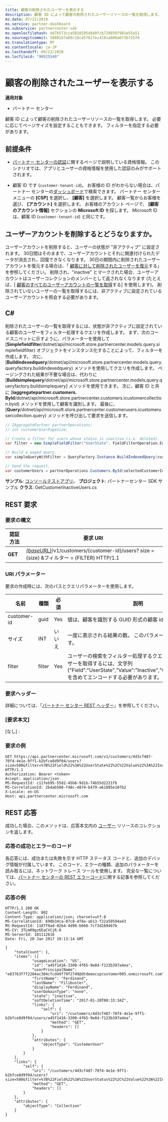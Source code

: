 ```yaml
---
title: 顧客の削除されたユーザーを表示する
description: 顧客 ID によって顧客の削除されたユーザーリソースの一覧を取得します。 必要に応じてページサイズを設定することもできます。 フィルターを指定する必要があります。
ms.date: 07/22/2019
ms.service: partner-dashboard
ms.subservice: partnercenter-sdk
ms.openlocfilehash: dd7b573cca5810195d840fcb729850f981e55a51
ms.sourcegitcommit: 58801b7a09c19ce57617ec4181a008a673b725f0
ms.translationtype: MT
ms.contentlocale: ja-JP
ms.lasthandoff: 09/22/2020
ms.locfileid: "90925540"
---
```

# <a name="view-deleted-users-for-a-customer"></a>顧客の削除されたユーザーを表示する

**適用対象**

- パートナー センター

顧客 ID によって顧客の削除されたユーザーリソースの一覧を取得します。 必要に応じてページサイズを設定することもできます。 フィルターを指定する必要があります。

## <a name="prerequisites"></a>前提条件

- [パートナー センターの認証](partner-center-authentication.md)に関するページで説明している資格情報。 このシナリオでは、アプリとユーザーの資格情報を使用した認証のみがサポートされます。

- 顧客 ID です (`customer-tenant-id`)。 お客様の ID がわからない場合は、パートナー センターの[ダッシュボード](https://partner.microsoft.com/dashboard)で検索できます。 パートナー センター メニューの **[CSP]** を選択し、 **[顧客]** を選択します。 顧客一覧からお客様を選び、 **[アカウント]** を選択します。 お客様のアカウント ページで、 **[顧客のアカウント情報]** セクションの **Microsoft ID** を探します。 Microsoft ID は、顧客 ID (`customer-tenant-id`) と同じです。

## <a name="what-happens-when-you-delete-a-user-account"></a>ユーザーアカウントを削除するとどうなりますか。

ユーザーアカウントを削除すると、ユーザーの状態が "非アクティブ" に設定されます。 30日間はそのままで、ユーザーアカウントとそれに関連付けられたデータが消去され、回復できなくなります。 30日の期間内に削除されたユーザーアカウントを復元する場合は、「 [顧客に対して削除されたユーザーを復元](restore-a-user-for-a-customer.md)する」を参照してください。 削除され、"inactive" とマークされた場合、ユーザーアカウントはユーザーコレクションのメンバーとして返されなくなります (たとえば、[ [顧客のすべてのユーザーアカウントの一覧を取得](get-a-list-of-all-user-accounts-for-a-customer.md)する] を使用します)。 削除されていないユーザーの一覧を取得するには、非アクティブに設定されているユーザーアカウントを照会する必要があります。

## <a name="c"></a>C\#

削除されたユーザーの一覧を取得するには、状態が非アクティブに設定されている顧客のユーザーをフィルター処理するクエリを作成します。 まず、次のコードスニペットに示すように、パラメーターを使用して [**Simplefieldfilter**/dotnet/api/microsoft.store.partnercenter.models.query.simplefieldfilter) オブジェクトをインスタンス化することによって、フィルターを作成します。 次に、[**Buildindexedquery**/dotnet/api/microsoft.store.partnercenter.models.query.queryfactory.buildindexedquery) メソッドを使用してクエリを作成します。 ページングされた結果が不要な場合は、代わりに [**Buildsimplequery**/dotnet/api/microsoft.store.partnercenter.models.query.queryfactory.buildsimplequery] メソッドを使用できます。 次に、顧客 ID と共に [**iaggregatepartner.customers. ById**/dotnet/api/microsoft.store.partnercenter.customers.icustomercollection.byid) メソッドを使用して顧客を識別します。 最後に、[**Query**/dotnet/api/microsoft.store.partnercenter.customerusers.icustomerusercollection.query) メソッドを呼び出して要求を送信します。

``` csharp
// IAggregatePartner partnerOperations;
// int customerUserPageSize;

// Create a filter for users whose status is inactive (i.e. deleted).
var filter = new SimpleFieldFilter("UserState", FieldFilterOperation.Equals, "Inactive");

// Build a paged query.
var simpleQueryWithFilter = QueryFactory.Instance.BuildIndexedQuery(customerUserPageSize, 0, filter);

// Send the request.
var customerUsers = partnerOperations.Customers.ById(selectedCustomerId).Users.Query(simpleQueryWithFilter);
```

**サンプル**: [コンソールテストアプリ](console-test-app.md)。 **プロジェクト**: パートナーセンター SDK サンプル **クラス**: GetCustomerInactiveUsers.cs

## <a name="rest-request"></a>REST 要求

### <a name="request-syntax"></a>要求の構文

| 認証方法  | 要求 URI                                                                                                       |
|---------|-------------------------------------------------------------------------------------------------------------------|
| **GET** | [*{baseURL}*](partner-center-rest-urls.md)/v1/customers/{customer-id}/users? size = {size} &フィルター = {FILTER} HTTP/1.1 |

### <a name="uri-parameter"></a>URI パラメーター

要求の作成時には、次のパスとクエリパラメーターを使用します。

| 名前        | 種類   | 必須 | 説明                                                                                                                                                                        |
|-------------|--------|----------|------------------------------------------------------------------------------------------------------------------------------------------------------------------------------------|
| customer-id | guid   | Yes      | 値は、顧客を識別する GUID 形式の顧客 id です。                                                                                                            |
| サイズ        | INT    | いいえ       | 一度に表示される結果の数。 このパラメーターは省略できます。                                                                                                     |
| filter      | filter | Yes      | ユーザーの検索をフィルター処理するクエリ。 削除されたユーザーを取得するには、文字列 {"Field":"UserState","Value":"Inactive","Operator":"equals"} を含めてエンコードする必要があります。 |

### <a name="request-headers"></a>要求ヘッダー

詳細については、「[パートナー センター REST ヘッダー](headers.md)」を参照してください。

### <a name="request-body"></a>[要求本文]

[なし] :

### <a name="request-example"></a>要求の例

```http
GET https://api.partnercenter.microsoft.com/v1/customers/4d3cf487-70f4-4e1e-9ff1-b2bfce8d9f04/users?size=500&filter=%7B%22Field%22%3A%22UserState%22%2C%22Value%22%3A%22Inactive%22%2C%22Operator%22%3A%22equals%22%7D HTTP/1.1
Authorization: Bearer <token>
Accept: application/json
MS-RequestId: c11feb95-55d2-45b6-9d1b-74b55d2221fb
MS-CorrelationId: 2b4ab588-f48c-4874-b479-a61895e107b2
X-Locale: en-US
Host: api.partnercenter.microsoft.com
```

## <a name="rest-response"></a>REST 応答

成功した場合、このメソッドは、応答本文内の [ユーザー](user-resources.md#customeruser) リソースのコレクションを返します。

### <a name="response-success-and-error-codes"></a>応答の成功とエラーのコード

各応答には、成功または失敗を示す HTTP ステータス コードと、追加のデバッグ情報が付属しています。 このコード、エラーの種類、追加のパラメーターを読み取るには、ネットワーク トレース ツールを使用します。 完全な一覧については、[パートナー センターの REST エラーコード](error-codes.md)に関する記事を参照してください。

### <a name="response-example"></a>応答の例

```http
HTTP/1.1 200 OK
Content-Length: 802
Content-Type: application/json; charset=utf-8
MS-CorrelationId: 690b34ca-07c8-4f8a-ab13-f22a50594a43
MS-RequestId: 1187f9ad-02b4-4d96-b668-7cf3d289467b
MS-CV: 3TLmR9gz6EaCVCjR.0
MS-ServerId: 101112616
Date: Fri, 20 Jan 2017 19:13:14 GMT

{
    "totalCount": 1,
    "items": [{
            "usageLocation": "US",
            "id": "a45f1416-3300-4f65-9e8d-f123b397a4ea",
            "userPrincipalName": "e83763f7f2204ac384cfcd49f79f2749@dtdemocspcustomer005.onmicrosoft.com",
            "firstName": "Ferdinand",
            "lastName": "Filibuster",
            "displayName": "Ferdinand",
            "userDomainType": "none",
            "state": "inactive",
            "softDeletionTime": "2017-01-20T00:33:34Z",
            "links": {
                "self": {
                    "uri": "/customers/4d3cf487-70f4-4e1e-9ff1-b2bfce8d9f04/users/a45f1416-3300-4f65-9e8d-f123b397a4ea",
                    "method": "GET",
                    "headers": []
                }
            },
            "attributes": {
                "objectType": "CustomerUser"
            }
        }
    ],
    "links": {
        "self": {
            "uri": "/customers/4d3cf487-70f4-4e1e-9ff1-b2bfce8d9f04/users?size=500&filter=%7B%22Field%22%3A%22UserStatus%22%2C%22Value%22%3A%22Inactive%22%2C%22Operator%22%3A%22equals%22%7D",
            "method": "GET",
            "headers": []
        }
    },
    "attributes": {
        "objectType": "Collection"
    }
}
```
